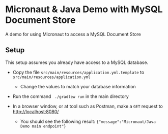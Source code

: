 # Micronaut & Java Demo with MySQL Document Store

A demo for using Micronaut to access a MySQL Document Store

## Setup

This setup assumes you already have access to a MySQL database.

* Copy the file `src/main/resources/application.yml.template` to `src/main/resources/application.yml`
  * Change the values to match your database information
* Run the command ` ./gradlew run` in the main directory
* In a browser window, or at tool such as Postman, make a `GET` request to [http://localhost:8080/](http://localhost:8080/)

  * You should see the following result: `{"message":"Micronaut/Java Demo main endpoint"}`